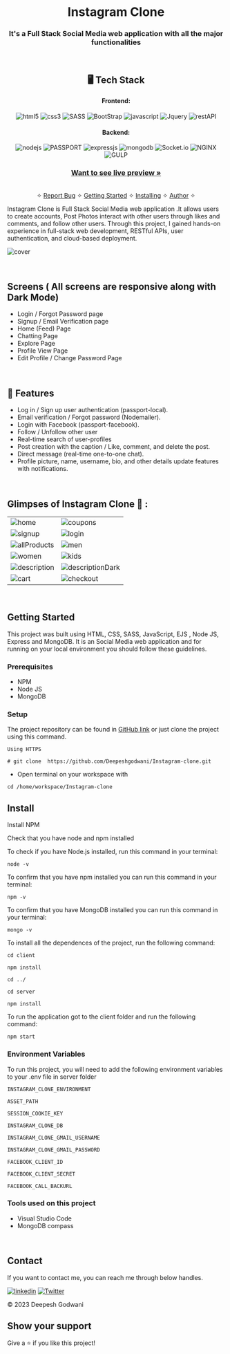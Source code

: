 <h1 align="center">Instagram Clone</h1>

<h3 align="center">It's a Full Stack Social Media web application with all the major functionalities</h3>

<br />

<h2 align="center">🖥️ Tech Stack</h2>


<h4 align="center">Frontend:</h4>

<p align="center">
  <img src="https://img.shields.io/badge/HTML5-E34F26?style=for-the-badge&logo=html5&logoColor=white" alt="html5" />
  <img src="https://img.shields.io/badge/CSS3-1572B6?style=for-the-badge&logo=css3&logoColor=white" alt="css3" />
  <img src="https://img.shields.io/badge/Sass-CC6699.svg?style=for-the-badge&logo=Sass&logoColor=white" alt="SASS" />
  <img src="https://img.shields.io/badge/Bootstrap-7952B3.svg?style=for-the-badge&logo=Bootstrap&logoColor=white" alt="BootStrap" />
  <img src="https://img.shields.io/badge/JavaScript-323330?style=for-the-badge&logo=javascript&logoColor=F7DF1E" alt="javascript" />
  <img src="https://img.shields.io/badge/jQuery-0769AD.svg?style=for-the-badge&logo=jQuery&logoColor=white" alt="Jquery" />
  <img src="https://img.shields.io/badge/Rest_API-02303A?style=for-the-badge&logo=react-router&logoColor=white" alt="restAPI" />  
</p>


<h4 align="center">Backend:</h4>

<p align="center">
  <img src="https://img.shields.io/badge/Node.js-339933?style=for-the-badge&logo=nodedotjs&logoColor=white" alt="nodejs" />
  <img src="https://img.shields.io/badge/Passport-34E27A.svg?style=for-the-badge&logo=Passport&logoColor=white" alt="PASSPORT" />
  <img src="https://img.shields.io/badge/Express.js-000000?style=for-the-badge&logo=express&logoColor=white" alt="expressjs" />
  <img src="https://img.shields.io/badge/MongoDB-4EA94B?style=for-the-badge&logo=mongodb&logoColor=white" alt="mongodb" />
  <img src="https://img.shields.io/badge/Socket.io-010101.svg?style=for-the-badge&logo=socketdotio&logoColor=white" alt="Socket.io" />
  <img src="https://img.shields.io/badge/NGINX-009639.svg?style=for-the-badge&logo=NGINX&logoColor=white" alt="NGINX" />
  <img src="https://img.shields.io/badge/gulp-CF4647.svg?style=for-the-badge&logo=gulp&logoColor=white" alt="GULP" />
  
  
</p>



<h3 align="center"><a href="http://deepeshgodwaniproject.tech/"><strong>Want to see live preview »</strong></a></h3>

<p align="center">
  <br />&#10023;
  <a href="https://github.com/Deepeshgodwani/Instagram-clone/issues">Report Bug</a> &#10023;
  <a href="#Getting-Started">Getting Started</a> &#10023; 
  <a href="#Install">Installing</a> &#10023;
  <a href="#Contact">Author</a> &#10023;
</p>

Instagram Clone is Full Stack Social Media web application .It allows users to create accounts, Post Photos  interact with other users through likes and comments, and follow other users. Through this project, I gained hands-on experience in full-stack web development, RESTful APIs, user authentication, and cloud-based deployment.



![cover](https://res.cloudinary.com/dynjwlpl3/image/upload/v1676621497/Instagram-clone/instaHome_iiktz1.png)

<br />

## Screens ( All screens are responsive along with Dark Mode)
- Login / Forgot Password page
- Signup / Email Verification page
- Home (Feed) Page
- Chatting Page
- Explore Page
- Profile View Page
- Edit Profile / Change Password Page


<br />


## 🚀 Features
- Log in / Sign up user authentication (passport-local).
- Email verification / Forgot password (Nodemailer).
- Login with Facebook (passport-facebook).
- Follow / Unfollow other user
- Real-time search of user-profiles
- Post creation with the caption / Like, comment, and delete the post.
- Direct message (real-time one-to-one chat).
- Profile picture, name, username, bio, and other details update features with notifications.


<br />

## Glimpses of Instagram Clone 🙈 :


<table>
  <tr>
    <td><img src="https://res.cloudinary.com/dynjwlpl3/image/upload/v1676621492/Instagram-clone/insta1_wsizzu.png" alt="home" /></td>
    <td><img src="https://res.cloudinary.com/dynjwlpl3/image/upload/v1676621492/Instagram-clone/INSTA2_zpopzl.png" alt="coupons" /></td>
  </tr>
  <tr>
    <td><img src="https://res.cloudinary.com/dynjwlpl3/image/upload/v1676621475/Instagram-clone/insta_email-verify_pvkkmn.png" alt="signup" /></td>
    <td><img src="https://res.cloudinary.com/dynjwlpl3/image/upload/v1676621475/Instagram-clone/email_link_nqyc68.png" alt="login" /></td>
  </tr>
  <tr>
    <td><img src="https://res.cloudinary.com/dynjwlpl3/image/upload/v1676621497/Instagram-clone/instaHome_iiktz1.png" alt="allProducts" /></td>
    <td><img src="https://res.cloudinary.com/dynjwlpl3/image/upload/v1676621475/Instagram-clone/instaStories_o65yir.png" alt="men" /></td>
  </tr>
  <tr>
    <td><img src="https://res.cloudinary.com/dynjwlpl3/image/upload/v1676621476/Instagram-clone/create_post_lvclhk.png" alt="women" /></td>
    <td><img src="https://res.cloudinary.com/dynjwlpl3/image/upload/v1676621476/Instagram-clone/insta_postView_swidvd.png" alt="kids" /></td>
  </tr>
  <tr>
    <td><img src="https://res.cloudinary.com/dynjwlpl3/image/upload/v1676621475/Instagram-clone/insta_chatting_xnewyw.png" alt="description" /></td>
    <td><img src="https://res.cloudinary.com/dynjwlpl3/image/upload/v1676621476/Instagram-clone/explore_alqiwg.png" alt="descriptionDark" /></td>
  </tr>
  <tr>
    <td><img src="https://res.cloudinary.com/dynjwlpl3/image/upload/v1676621475/Instagram-clone/instagram_profile_eynlpg.png" alt="cart" /></td>
    <td><img src="https://res.cloudinary.com/dynjwlpl3/image/upload/v1676621474/Instagram-clone/instagram_edit_profile_g71wom.png" alt="checkout" /></td>
  </tr>
</table>

<br />


## Getting Started

This project was built using HTML, CSS, SASS, JavaScript, EJS , Node JS, Express and MongoDB. It is an Social Media web application and for running on your local environment you should follow these guidelines.


### Prerequisites

- NPM 
- Node JS
- MongoDB

### Setup


The project repository can be found in [GitHub link](https://github.com/Deepeshgodwani/Instagram-clone) or just clone the project using this command. 


```
Using HTTPS

# git clone  https://github.com/Deepeshgodwani/Instagram-clone.git
```

+ Open terminal on your workspace with

```
cd /home/workspace/Instagram-clone
```


## Install

Install NPM

Check that you have node and npm installed

To check if you have Node.js installed, run this command in your terminal:


```
node -v
```

To confirm that you have npm installed you can run this command in your terminal:


```
npm -v
```

To confirm that you have MongoDB installed you can run this command in your terminal:


```
mongo -v
```


To install all the dependences of the project, run the following command:


```
cd client

npm install

cd ../

cd server

npm install
```


To run the application got to the client folder and run the following command:

```
npm start
```

### Environment Variables

To run this project, you will need to add the following environment variables to your .env file in server folder

`INSTAGRAM_CLONE_ENVIRONMENT`

`ASSET_PATH`

`SESSION_COOKIE_KEY`

`INSTAGRAM_CLONE_DB`

`INSTAGRAM_CLONE_GMAIL_USERNAME`

`INSTAGRAM_CLONE_GMAIL_PASSWORD`

`FACEBOOK_CLIENT_ID`

`FACEBOOK_CLIENT_SECRET`

`FACEBOOK_CALL_BACKURL`


### Tools used on this project

- Visual Studio Code
- MongoDB compass

<br/>



## Contact

If you want to contact me, you can reach me through below handles.

[![linkedin](https://img.shields.io/badge/Deepesh_Godwani-0077B5?style=for-the-badge&logo=linkedin&logoColor=white)](linkedin.com/in/deeepesh-godwani-4269531b0)
[![Twitter](https://img.shields.io/badge/Deepesh_Godwani-20232A?style=for-the-badge&logo=Github&logoColor=white)](https://github.com/Deepeshgodwani)

© 2023 Deepesh Godwani



## Show your support

Give a ⭐️ if you like this project!

